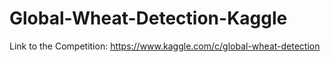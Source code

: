 # Global-Wheat-Detection-Kaggle
Link to the Competition: https://www.kaggle.com/c/global-wheat-detection
